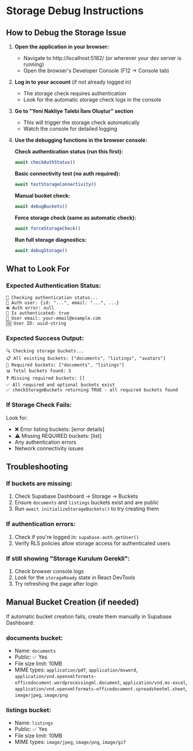 # Storage Debug Instructions

## How to Debug the Storage Issue

1. **Open the application in your browser:**
   - Navigate to http://localhost:5182/ (or wherever your dev server is running)
   - Open the browser's Developer Console (F12 → Console tab)

2. **Log in to your account** (if not already logged in)
   - The storage check requires authentication
   - Look for the automatic storage check logs in the console

3. **Go to "Yeni Nakliye Talebi İlanı Oluştur" section**
   - This will trigger the storage check automatically
   - Watch the console for detailed logging

4. **Use the debugging functions in the browser console:**

   **Check authentication status (run this first):**
   ```javascript
   await checkAuthStatus()
   ```

   **Basic connectivity test (no auth required):**
   ```javascript
   await testStorageConnectivity()
   ```

   **Manual bucket check:**
   ```javascript
   await debugBuckets()
   ```

   **Force storage check (same as automatic check):**
   ```javascript
   await forceStorageCheck()
   ```

   **Run full storage diagnostics:**
   ```javascript
   await debugStorage()
   ```

## What to Look For

### Expected Authentication Status:
```
🔐 Checking authentication status...
👤 Auth user: {id: "...", email: "...", ...}
❌ Auth error: null
🔐 Is authenticated: true
📧 User email: your-email@example.com
🆔 User ID: uuid-string
```

### Expected Success Output:
```
🔍 Checking storage buckets...
📋 All existing buckets: ["documents", "listings", "avatars"]
🎯 Required buckets: ["documents", "listings"]
📊 Total buckets found: 3
❓ Missing required buckets: []
✅ All required and optional buckets exist
✅ checkStorageBuckets returning TRUE - all required buckets found
```

### If Storage Check Fails:
Look for:
- ❌ Error listing buckets: [error details]
- ⚠️ Missing REQUIRED buckets: [list]
- Any authentication errors
- Network connectivity issues

## Troubleshooting

### If buckets are missing:
1. Check Supabase Dashboard → Storage → Buckets
2. Ensure `documents` and `listings` buckets exist and are public
3. Run `await initializeStorageBuckets()` to try creating them

### If authentication errors:
1. Check if you're logged in: `supabase.auth.getUser()`
2. Verify RLS policies allow storage access for authenticated users

### If still showing "Storage Kurulum Gerekli":
1. Check browser console logs
2. Look for the `storageReady` state in React DevTools
3. Try refreshing the page after login

## Manual Bucket Creation (if needed)

If automatic bucket creation fails, create them manually in Supabase Dashboard:

### documents bucket:
- Name: `documents`
- Public: ✅ Yes
- File size limit: 10MB
- MIME types: `application/pdf`, `application/msword`, `application/vnd.openxmlformats-officedocument.wordprocessingml.document`, `application/vnd.ms-excel`, `application/vnd.openxmlformats-officedocument.spreadsheetml.sheet`, `image/jpeg`, `image/png`

### listings bucket:
- Name: `listings` 
- Public: ✅ Yes
- File size limit: 10MB
- MIME types: `image/jpeg`, `image/png`, `image/gif`
